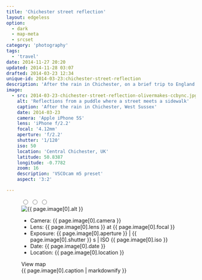 ```yaml
---
title: 'Chichester street reflection'
layout: edgeless
option:
  - dark
  - map-meta
  - srcset
category: 'photography'
tags:
  - 'travel'
date: 2014-11-27 20:20
updated: 2014-11-28 03:07
drafted: 2014-03-23 12:34
unique-id: 2014-03-23:chichester-street-reflection
description: 'After the rain in Chichester, on a brief trip to England.'
image:
  - src: 2014-03-23-chichester-street-reflection-olivermakes-ccbync.jpg
    alt: 'Reflections from a puddle where a street meets a sidewalk'
    caption: 'After the rain in Chichester, West Sussex'
    date: 2014-03-23
    camera: 'Apple iPhone 5S'
    lens: 'iPhone f/2.2'
    focal: '4.12mm'
    aperture: 'f/2.2'
    shutter: '1/120'
    iso: 50
    location: 'Central Chichester, UK'
    latitude: 50.8387
    longitude: -0.7782
    zoom: 16
    description: 'VSCOcam m5 preset'
    aspect: '3:2'

---
```


<figure class="wide">
  <input type="radio" role="radio" name="shift0" class="shift-back" id="shift-back0">
  <input type="radio" role="radio" name="shift0" class="shift-overlay" id="shift-overlay0">
  <input type="radio" role="radio" name="shift0" class="shift-map" id="shift-map0">
  <div class="container map-background" id="i0">
    <img
      src="{{ site.image-url }}/{{ page.image[0].src }}" 
      sizes="{{ site.wide-sizes }}"
      srcset="{% for srcset1440 in site.srcset1440 %}{{ site.image-url }}/{{ site.srcset1440[forloop.index0] }}/{{ page.image[0].src }} {{ site.srcset1440[forloop.index0] }}w{% if forloop.last == false %}, {% endif %}{% endfor %}"
      alt="{{ page.image[0].alt }}"
    >
    <label for="shift-back0" class="shift-back-label"></label>
    <label for="shift-overlay0" class="shift-overlay-label"></label>
    <div class="photo-meta overlay">
      <div class="camera-icon {% if page.image[0].camera contains 'iPhone 5S' %}icon-iphone5s{% elsif page.image[0].camera contains 'X-E2' %}icon-fxe2{% endif %}"></div>
      <ul class="camera-details">
        <li>Camera: {{ page.image[0].camera }}</li>
        <li>Lens: {{ page.image[0].lens }} at {{ page.image[0].focal }}</li>
        <li>Exposure: {{ page.image[0].aperture }} | {{ page.image[0].shutter }} s | ISO {{ page.image[0].iso }}</li>
        <li>Date: {{ page.image[0].date }}</li>
        <li>Location: {{ page.image[0].location }}</li>
      </ul>
      <label for="shift-map0" class="shift-map-label">View map</label>
    </div>
  </div>
  <figcaption>{{ page.image[0].caption | markdownify }}</figcaption>
</figure>